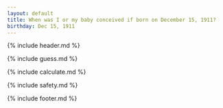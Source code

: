 ```yaml
---
layout: default
title: When was I or my baby conceived if born on December 15, 1911?
birthday: Dec 15, 1911
---
```


{% include header.md %}

{% include guess.md %}

{% include calculate.md %}

{% include safety.md %}

{% include footer.md %}



